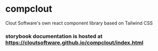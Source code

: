 # compclout
Clout Software's own react component library based on Tailwind CSS

### storybook documentation is hosted at https://cloutsoftware.github.io/compclout/index.html
